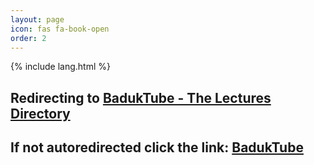 ```yaml
---
layout: page
icon: fas fa-book-open
order: 2
---
```


{% include lang.html %}

<h2>Redirecting to <u>BadukTube - The Lectures Directory</u></h2>
<h2>If not autoredirected click the link: <a href="https://baduktube.soumyak4.in/">BadukTube</a></h2>

<script>
    setTimeout(function () {
        window.location.href = "https://baduktube.soumyak4.in/";
    }, 3000); 
</script>
